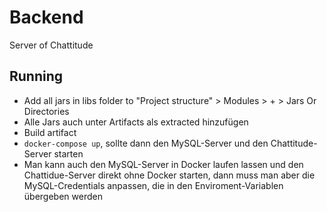 # Backend
Server of Chattitude

## Running
* Add all jars in libs folder to "Project structure" > Modules > + > Jars Or Directories
* Alle Jars auch unter Artifacts als extracted hinzufügen
* Build artifact
* `docker-compose up`, sollte dann den MySQL-Server und den Chattitude-Server starten
* Man kann auch den MySQL-Server in Docker laufen lassen und den Chattidue-Server direkt ohne Docker starten, dann muss man aber die MySQL-Credentials anpassen, die in den Enviroment-Variablen übergeben werden
